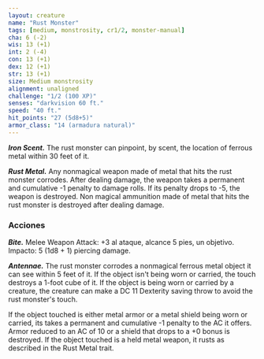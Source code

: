 ```yaml
---
layout: creature
name: "Rust Monster"
tags: [medium, monstrosity, cr1/2, monster-manual]
cha: 6 (-2)
wis: 13 (+1)
int: 2 (-4)
con: 13 (+1)
dex: 12 (+1)
str: 13 (+1)
size: Medium monstrosity
alignment: unaligned
challenge: "1/2 (100 XP)"
senses: "darkvision 60 ft."
speed: "40 ft."
hit_points: "27 (5d8+5)"
armor_class: "14 (armadura natural)"
---
```


***Iron Scent.*** The rust monster can pinpoint, by scent, the location of ferrous metal within 30 feet of it.

***Rust Metal.*** Any nonmagical weapon made of metal that hits the rust monster corrodes. After dealing damage, the weapon takes a permanent and cumulative -1 penalty to damage rolls. If its penalty drops to -5, the weapon is destroyed. Non magical ammunition made of metal that hits the rust monster is destroyed after dealing damage.

### Acciones

***Bite.*** Melee Weapon Attack: +3 al ataque, alcance 5 pies, un objetivo. Impacto: 5 (1d8 + 1) piercing damage.

***Antennae.*** The rust monster corrodes a nonmagical ferrous metal object it can see within 5 feet of it. If the object isn't being worn or carried, the touch destroys a 1-foot cube of it. If the object is being worn or carried by a creature, the creature can make a DC 11 Dexterity saving throw to avoid the rust monster's touch.

If the object touched is either metal armor or a metal shield being worn or carried, its takes a permanent and cumulative -1 penalty to the AC it offers. Armor reduced to an AC of 10 or a shield that drops to a +0 bonus is destroyed. If the object touched is a held metal weapon, it rusts as described in the Rust Metal trait.